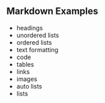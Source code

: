 ## Markdown Examples

- headings
- unordered lists
- ordered lists
- text formatting
- code
- tables
- links
- images
- auto lists
- lists
